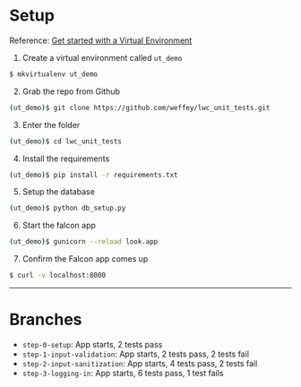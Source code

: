 # Setup

Reference: [Get started with a Virtual Environment](https://virtualenvwrapper.readthedocs.io/en/latest/)

1. Create a virtual environment called `ut_demo`
```bash
$ mkvirtualenv ut_demo
```

2. Grab the repo from Github
```bash
(ut_demo)$ git clone https://github.com/weffey/lwc_unit_tests.git
```

3. Enter the folder
```bash
(ut_demo)$ cd lwc_unit_tests
```

4. Install the requirements
```bash
(ut_demo)$ pip install -r requirements.txt
```

5. Setup the database
```bash
(ut_demo)$ python db_setup.py
```

6. Start the falcon app
```bash
(ut_demo)$ gunicorn --reload look.app
```

7. Confirm the Falcon app comes up
```bash
$ curl -v localhost:8000
```

-----

# Branches

- `step-0-setup`: App starts, 2 tests pass
- `step-1-input-validation`: App starts, 2 tests pass, 2 tests fail
- `step-2-input-sanitization`: App starts, 4 tests pass, 2 tests fail
- `step-3-logging-in`: App starts, 6 tests pass, 1 test fails
